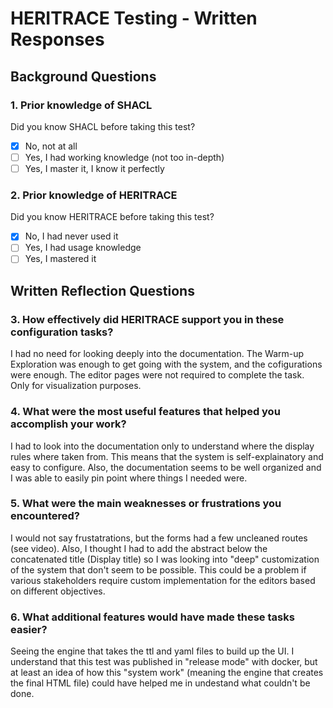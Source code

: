 # HERITRACE Testing - Written Responses

## Background Questions

### 1. Prior knowledge of SHACL
Did you know SHACL before taking this test?
- [x] No, not at all
- [ ] Yes, I had working knowledge (not too in-depth)  
- [ ] Yes, I master it, I know it perfectly

### 2. Prior knowledge of HERITRACE
Did you know HERITRACE before taking this test?
- [x] No, I had never used it
- [ ] Yes, I had usage knowledge
- [ ] Yes, I mastered it

## Written Reflection Questions

### 3. How effectively did HERITRACE support you in these configuration tasks?

I had no need for looking deeply into the documentation. The Warm-up Exploration was enough to get going with the system, and the cofigurations were enough. The editor pages were not required to complete the task. Only for visualization purposes.



### 4. What were the most useful features that helped you accomplish your work?

I had to look into the documentation only to understand where the display rules where taken from. This means that the system is self-explainatory and easy to configure. Also, the documentation seems to be well organized and I was able to easily pin point where things I needed were.


### 5. What were the main weaknesses or frustrations you encountered?

I would not say frustatrations, but the forms had a few uncleaned routes (see video). Also, I thought I had to add the abstract below the concatenated title (Display title) so I was looking into "deep" customization of the system that don't seem to be possible. This could be a problem if various stakeholders require custom implementation for the editors based on different objectives.


### 6. What additional features would have made these tasks easier?

Seeing the engine that takes the ttl and yaml files to build up the UI. I understand that this test was published in "release mode" with docker, but at least an idea of how this "system work" (meaning the engine that creates the final HTML file) could have helped me in undestand what couldn't be done. 